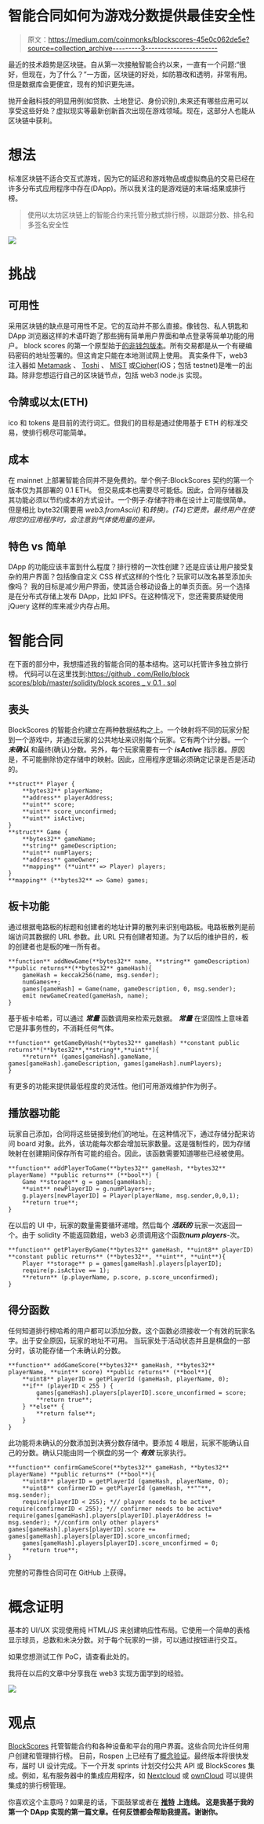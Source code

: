 # 智能合同如何为游戏分数提供最佳安全性

> 原文：<https://medium.com/coinmonks/blockscores-45e0c062de5e?source=collection_archive---------3----------------------->

最近的技术趋势是区块链。自从第一次接触智能合约以来，一直有一个问题:“很好，但现在，为了什么？”一方面，区块链的好处，如防篡改和透明，非常有用。但是数据库会更便宜，现有的知识更先进。

抛开金融科技的明显用例(如贷款、土地登记、身份识别),未来还有哪些应用可以享受这些好处？虚拟现实等最新创新首次出现在游戏领域。现在，这部分人也能从区块链中获利。

# 想法

标准区块链不适合交互式游戏，因为它的延迟和游戏物品或虚拟商品的交易已经在许多分布式应用程序中存在(DApp)。所以我关注的是游戏链的末端:结果或排行榜。

> 使用以太坊区块链上的智能合约来托管分散式排行榜，以跟踪分数、排名和多签名安全性

![](img/191917daf971f885ac33e3f7768909d1.png)

# 挑战

## **可用性**

采用区块链的缺点是可用性不足。它的互动并不那么直接。像钱包、私人钥匙和 DApp 浏览器这样的术语吓跑了那些拥有简单用户界面和单点登录等简单功能的用户。
block scores 的第一个原型始于[的非钱包版本](https://github.com/Rello/BlockScores/blob/master/nonWallet/blockscores.sol)。所有交易都是从一个有硬编码密码的地址签署的。但这肯定只能在本地测试网上使用。
真实条件下，web3 注入器如 [Metamask](https://metamask.io/) 、 [Toshi](https://www.toshi.org/) 、 [MIST](https://github.com/ethereum/mist) 或[Cipher](https://www.cipherbrowser.com/)(iOS；包括 testnet)是唯一的出路。除非您想运行自己的区块链节点，包括 web3 node.js 实现。

## **令牌或以太(ETH)**

ico 和 tokens 是目前的流行词汇。但我们的目标是通过使用基于 ETH 的标准交易，使排行榜尽可能简单。

## **成本**

在 mainnet 上部署智能合同并不是免费的。举个例子:BlockScores 契约的第一个版本仅为其部署的 0.1 ETH。
但交易成本也需要尽可能低。因此，合同存储器及其功能必须以节约成本的方式设计。一个例子:存储字符串在设计上可能很简单。但是相比 byte32(需要用 *web3.fromAscii()* 和*转换)。(T4)它更贵。最终用户在使用您的应用程序时，会注意到气体使用量的差异。*

## **特色 vs 简单**

DApp 的功能应该丰富到什么程度？排行榜的一次性创建？还是应该让用户接受复杂的用户界面？包括像自定义 CSS 样式这样的个性化？玩家可以改名甚至添加头像吗？
我的目标是减少用户界面，使其适合移动设备上的单页页面。另一个选择是在分布式存储上发布 DApp，比如 IPFS。在这种情况下，您还需要质疑使用 jQuery 这样的库来减少内存占用。

# 智能合同

在下面的部分中，我想描述我的智能合同的基本结构。这可以托管许多独立排行榜。
代码可以在这里找到:[https://github . com/Rello/block scores/blob/master/solidity/block scores _ v 0.1 . sol](https://github.com/Rello/BlockScores/blob/master/solidity/BlockScores_v0.1.sol)

## **表头**

BlockScores 的智能合约建立在两种数据结构之上。一个映射将不同的玩家分配到一个游戏中，并通过玩家的公共地址来识别每个玩家。它有两个计分器。一个 ***未确认*** 和最终(确认)分数。另外，每个玩家需要有一个 ***isActive*** 指示器。原因是，不可能删除协定存储中的映射。因此，应用程序逻辑必须确定记录是否是活动的。

```
**struct** Player {
    **bytes32** playerName;
    **address** playerAddress;
    **uint** score;
    **uint** score_unconfirmed;
    **uint** isActive;
}
**struct** Game {
    **bytes32** gameName;
    **string** gameDescription;
    **uint** numPlayers;
    **address** gameOwner;
    **mapping** (**uint** => Player) players;
}
**mapping** (**bytes32** => Game) games;
```

## **板卡功能**

通过根据电路板的标题和创建者的地址计算的散列来识别电路板。电路板散列是前端访问其数据的 URL 参数。此 URL 只有创建者知道。为了以后的维护目的，板的创建者也是板的唯一所有者。

```
**function** addNewGame(**bytes32** name, **string** gameDescription) **public returns**(**bytes32** gameHash){
    gameHash = keccak256(name, msg.sender);
    numGames++;
    games[gameHash] = Game(name, gameDescription, 0, msg.sender);
    emit newGameCreated(gameHash, name);
}
```

基于板卡哈希，可以通过 ***常量*** 函数调用来检索元数据。 ***常量*** 在坚固性上意味着它是非事务性的，不消耗任何气体。

```
**function** getGameByHash(**bytes32** gameHash) **constant public returns**(**bytes32**,**string**,**uint**){
    **return** (games[gameHash].gameName, games[gameHash].gameDescription, games[gameHash].numPlayers);
}
```

有更多的功能来提供最低程度的灵活性。他们可用游戏维护作为例子。

## 播放器功能

玩家自己添加，合同将这些链接到他们的地址。在这种情况下，通过存储分配来访问 board 对象。此外，该功能每次都会增加玩家数量。这是强制性的，因为存储映射在创建期间保存所有可能的组合。因此，该函数需要知道哪些已经被使用。

```
**function** addPlayerToGame(**bytes32** gameHash, **bytes32** playerName) **public returns** (**bool**) {
    Game **storage** g = games[gameHash];
    **uint** newPlayerID = g.numPlayers++;
    g.players[newPlayerID] = Player(playerName, msg.sender,0,0,1);
    **return true**;
}
```

在以后的 UI 中，玩家的数量需要循环递增。然后每个 ***活跃的*** 玩家一次返回一个。由于 solidity 不能返回数组，web3 必须调用这个函数***num players***-次。

```
**function** getPlayerByGame(**bytes32** gameHash, **uint8** playerID) **constant public returns** (**bytes32**, **uint**, **uint**){
    Player **storage** p = games[gameHash].players[playerID];
    require(p.isActive == 1);
    **return** (p.playerName, p.score, p.score_unconfirmed);
}
```

## 得分函数

任何知道排行榜哈希的用户都可以添加分数。这个函数必须接收一个有效的玩家名字。出于安全原因，玩家的地址不可用。
当玩家处于活动状态并且是棋盘的一部分时，该功能存储一个未确认的分数。

```
**function** addGameScore(**bytes32** gameHash, **bytes32** playerName, **uint** score) **public returns** (**bool**){
    **uint8** playerID = getPlayerId (gameHash, playerName, 0);
    **if** (playerID < 255 ) {
        games[gameHash].players[playerID].score_unconfirmed = score;
        **return true**;
    } **else** {
        **return false**;
    }
}
```

此功能将未确认的分数添加到决赛分数存储中。要添加 4 眼层，玩家不能确认自己的分数。确认只能由同一个棋盘的另一个 ***有效*** 玩家执行。

```
**function** confirmGameScore(**bytes32** gameHash, **bytes32** playerName) **public returns** (**bool**){
    **uint8** playerID = getPlayerId (gameHash, playerName, 0);
    **uint8** confirmerID = getPlayerId (gameHash, **""**, msg.sender);
    require(playerID < 255); *// player needs to be active* require(confirmerID < 255); *// confirmer needs to be active* require(games[gameHash].players[playerID].playerAddress != msg.sender); *//confirm only other players* games[gameHash].players[playerID].score += games[gameHash].players[playerID].score_unconfirmed;
    games[gameHash].players[playerID].score_unconfirmed = 0;
    **return true**;
}
```

完整的可靠性合同可在 GitHub 上获得。

# 概念证明

基本的 UI/UX 实现使用纯 HTML/JS 来创建响应性布局。它使用一个简单的表格显示球员，总数和未决分数。对于每个玩家的一排，可以通过按钮进行交互。

如果您想测试工作 PoC，请查看此处的。

我将在以后的文章中分享我在 web3 实现方面学到的经验。

![](img/bd5c8099d16de9c9d6a32ac40ca4bcc4.png)

# 观点

[BlockScores](http://blockscores.com/) 托管智能合约和各种设备和平台的用户界面。这些合同允许任何用户创建和管理排行榜。
目前，Rospen 上已经有了[概念验证](http://blockscores.com/services/demo)。最终版本将很快发布，届时 UI 设计完成。下一个开发 sprints 计划交付公共 API 或 BlockScores 集成。例如，私有服务器中的集成应用程序，如 [Nextcloud](https://nextcloud.com/) 或 [ownCloud](https://owncloud.org/) 可以提供集成的排行榜管理。

你喜欢这个主意吗？如果是的话，下面鼓掌或者在 [**推特**](https://twitter.com/BlockScores) **上连线。
这是我基于我的第一个 DApp 实现的第一篇文章。任何反馈都会帮助我提高。谢谢你。**